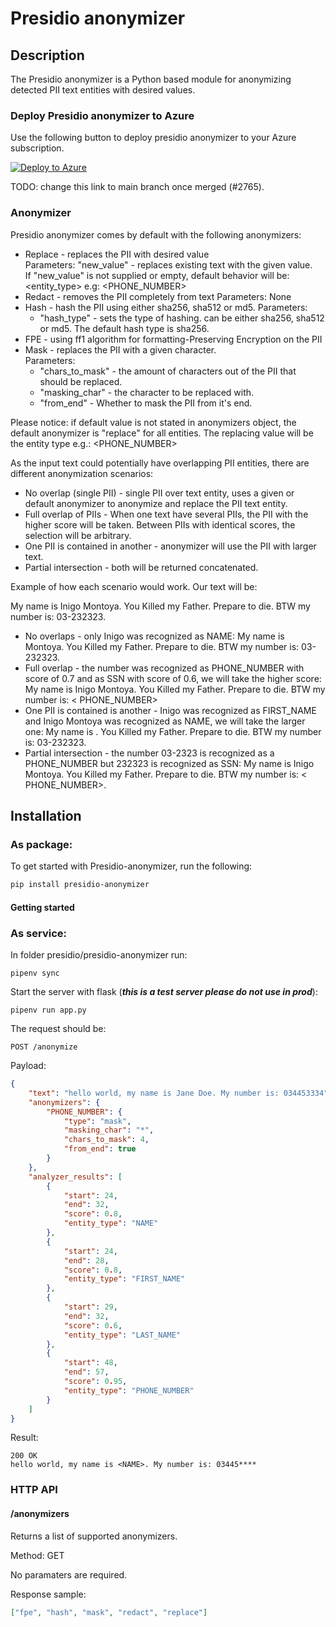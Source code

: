 # Presidio anonymizer

## Description

The Presidio anonymizer is a Python based module for anonymizing detected PII text
entities with desired values.

### Deploy Presidio anonymizer to Azure

Use the following button to deploy presidio anonymizer to your Azure subscription.

[![Deploy to Azure](https://aka.ms/deploytoazurebutton)](https://portal.azure.com/#create/Microsoft.Template/uri/https%3A%2F%2Fraw.githubusercontent.com%2Fmicrosoft%2Fpresidio%2FV2%2Fpresidio-anonymizer%2Fdeploytoazure.json)

TODO: change this link to main branch once merged (#2765).

### Anonymizer

[comment]: shiranr '#TODO need to fill this once the the functionality is done 2656 - 2659'

Presidio anonymizer comes by default with the following anonymizers:

-   Replace - replaces the PII with desired value <br>
    Parameters: "new_value" - replaces existing text with the given value. <br>
    If "new_value" is not supplied or empty, default behavior will be: <entity_type>
    e.g: <PHONE_NUMBER>
-   Redact - removes the PII completely from text Parameters: None
-   Hash - hash the PII using either sha256, sha512 or md5.
    Parameters:
    -   "hash_type" - sets the type of hashing. can be either sha256, sha512 or md5.
        The default hash type is sha256.
-   FPE - using ff1 algorithm for formatting-Preserving Encryption on the PII
-   Mask - replaces the PII with a given character. <br>
    Parameters:
    -   "chars_to_mask" - the amount of characters out of the PII that should
        be replaced.
    -   "masking_char" - the character to be replaced with.
    -   "from_end" - Whether to mask the PII from it's end.

Please notice: if default value is not stated in anonymizers object, the default
anonymizer is "replace" for all entities. The replacing value will be the entity type
e.g.: <PHONE_NUMBER>

As the input text could potentially have overlapping PII entities, there are different
anonymization scenarios:

-   No overlap (single PII) - single PII over text entity, uses a given or default
    anonymizer to anonymize and replace the PII text entity.
-   Full overlap of PIIs - When one text have several PIIs, the PII with the higher score
    will be taken. Between PIIs with identical scores, the selection will be arbitrary.
-   One PII is contained in another - anonymizer will use the PII with larger text.
-   Partial intersection - both will be returned concatenated.

Example of how each scenario would work. Our text will be:

My name is Inigo Montoya. You Killed my Father. Prepare to die. BTW my number is:
03-232323.

-   No overlaps - only Inigo was recognized as NAME:
    My name is <NAME> Montoya. You Killed my Father. Prepare to die. BTW my number is:
    03-232323.
-   Full overlap - the number was recognized as PHONE_NUMBER with score of 0.7 and as SSN
    with score of 0.6, we will take the higher score:
    My name is Inigo Montoya. You Killed my Father. Prepare to die. BTW my number is: <
    PHONE_NUMBER>
-   One PII is contained is another - Inigo was recognized as FIRST_NAME and Inigo Montoya
    was recognized as NAME, we will take the larger one:
    My name is <NAME>. You Killed my Father. Prepare to die. BTW my number is: 03-232323.
-   Partial intersection - the number 03-2323 is recognized as a PHONE_NUMBER but 232323 is
    recognized as SSN:
    My name is Inigo Montoya. You Killed my Father. Prepare to die. BTW my number is: <
    PHONE_NUMBER><SSN>.

## Installation

### As package:

To get started with Presidio-anonymizer, run the following:

```sh
pip install presidio-anonymizer
```

#### Getting started

[comment]: shhart '#TODO [ADO-2797] Document again as AnonymizerRequest constructor changed'

### As service:

In folder presidio/presidio-anonymizer run:

```
pipenv sync
```

Start the server with flask (**_this is a test server please do not use in prod_**):

```
pipenv run app.py
```

The request should be:

```
POST /anonymize
```

Payload:

```json
{
    "text": "hello world, my name is Jane Doe. My number is: 034453334",
    "anonymizers": {
        "PHONE_NUMBER": {
            "type": "mask",
            "masking_char": "*",
            "chars_to_mask": 4,
            "from_end": true
        }
    },
    "analyzer_results": [
        {
            "start": 24,
            "end": 32,
            "score": 0.8,
            "entity_type": "NAME"
        },
        {
            "start": 24,
            "end": 28,
            "score": 0.8,
            "entity_type": "FIRST_NAME"
        },
        {
            "start": 29,
            "end": 32,
            "score": 0.6,
            "entity_type": "LAST_NAME"
        },
        {
            "start": 48,
            "end": 57,
            "score": 0.95,
            "entity_type": "PHONE_NUMBER"
        }
    ]
}
```

Result:

```
200 OK
hello world, my name is <NAME>. My number is: 03445****
```

### HTTP API

#### /anonymizers

Returns a list of supported anonymizers.

Method: GET

No paramaters are required.

Response sample:

```json
["fpe", "hash", "mask", "redact", "replace"]
```

